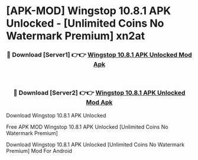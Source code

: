 # [APK-MOD] Wingstop 10.8.1 APK Unlocked - [Unlimited Coins No Watermark Premium] xn2at



<div align="center">
<h3>🔴 Download [Server1] 👉👉 <a href="https://momento.my/?title=Wingstop_10.8.1_APK_Unlocked">Wingstop 10.8.1 APK Unlocked Mod Apk</a></h3><br>

<h3>🔴 Download [Server2] 👉👉 <a href="https://momento.my/?title=Wingstop_10.8.1_APK_Unlocked">Wingstop 10.8.1 APK Unlocked Mod Apk</a></h3>
</div>



Download Wingstop 10.8.1 APK Unlocked 

Free APK MOD Wingstop 10.8.1 APK Unlocked [Unlimited Coins No Watermark Premium]

Download Wingstop 10.8.1 APK Unlocked [Unlimited Coins No Watermark Premium] Mod For Android
